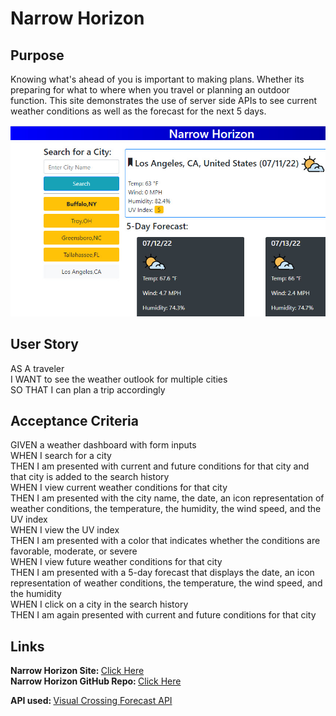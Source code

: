 # Narrow Horizon

## Purpose
Knowing what's ahead of you is important to making plans. Whether its preparing for what to where when you travel or planning an outdoor function. This site demonstrates the use of server side APIs to see current weather conditions as well as the forecast for the next 5 days.

![A portion of a search for the weather of Los Angeles, CA](/assets/images/screenshot.jpg)

## User Story
AS A traveler<br>
I WANT to see the weather outlook for multiple cities<br>
SO THAT I can plan a trip accordingly<br>

## Acceptance Criteria
GIVEN a weather dashboard with form inputs<br>
WHEN I search for a city<br>
THEN I am presented with current and future conditions for that city and that city is added to the search history<br>
WHEN I view current weather conditions for that city<br>
THEN I am presented with the city name, the date, an icon representation of weather conditions, the temperature, the humidity, the wind speed, and the UV index<br>
WHEN I view the UV index<br>
THEN I am presented with a color that indicates whether the conditions are favorable, moderate, or severe<br>
WHEN I view future weather conditions for that city<br>
THEN I am presented with a 5-day forecast that displays the date, an icon representation of weather conditions, the temperature, the wind speed, and the humidity<br>
WHEN I click on a city in the search history<br>
THEN I am again presented with current and future conditions for that city<br>

## Links
<strong>Narrow Horizon Site: </strong><a href="https://gatorhatur.github.io/narrow-horizon/">Click Here</a><br>
<strong>Narrow Horizon GitHub Repo: </strong><a href="https://github.com/gatorhatur/narrow-horizon">Click Here</a>

<strong>API used: </strong><a href="https://www.visualcrossing.com/resources/documentation/weather-api/weather-api-documentation/#forecast">Visual Crossing Forecast API</a>